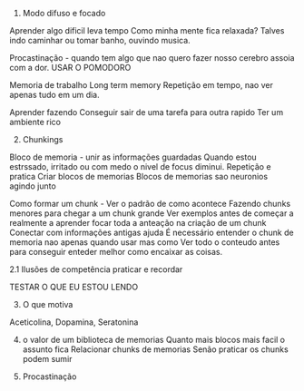 1. Modo difuso e focado

Aprender algo dificil leva tempo
Como minha mente fica relaxada? Talves indo caminhar ou tomar banho, ouvindo musica.

Procastinação - 
quando tem algo que nao quero fazer nosso cerebro assoia com a dor.
USAR O POMODORO

Memoria de trabalho
Long term memory
Repetição em tempo, nao ver apenas tudo em um dia.

Aprender fazendo
Conseguir sair de uma tarefa para outra rapido
Ter um ambiente rico


2. Chunkings

Bloco de memoria - unir as informações guardadas
Quando estou estrssado, irritado ou com medo o nivel de focus diminui.
Repetição e pratica
Criar blocos de memorias
Blocos de memorias sao neuronios agindo junto

Como formar um chunk - 
Ver o padrão de como acontece
Fazendo chunks menores para chegar a um chunk grande
Ver exemplos antes de começar a realmente a aprender
focar toda a anteação na criação de um chunk
Conectar com informações antigas ajuda
É necessário entender o chunk de memoria
nao apenas quando usar mas como
Ver todo o conteudo antes para conseguir enteder melhor como encaixar as coisas.

2.1 Ilusões de competência
praticar e recordar

TESTAR O QUE EU ESTOU LENDO

3. O que motiva

Aceticolina, Dopamina, Seratonina

4. o valor de um biblioteca de memorias
 Quanto mais blocos mais facil o assunto fica
 Relacionar chunks de memorias
 Senão praticar os chunks podem sumir

5. Procastinação
